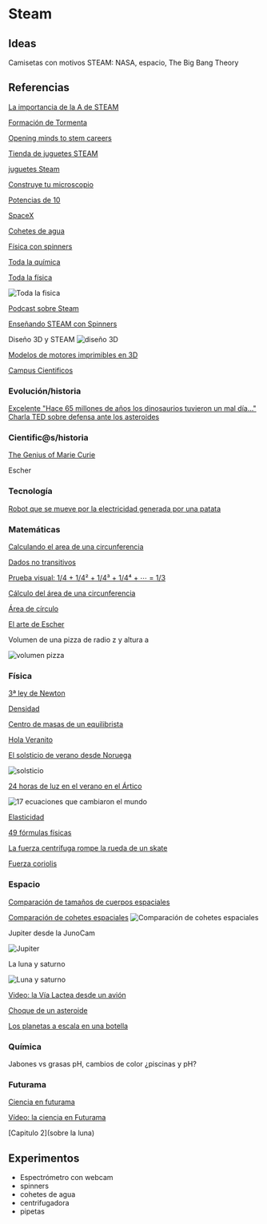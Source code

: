 # Steam

## Ideas

Camisetas con motivos STEAM: NASA, espacio, The Big Bang Theory


## Referencias

[La importancia de la A de STEAM](https://www.steamcraftedu.com/steam-education-arts-important/)

[Formación de Tormenta]( http://www.syfy.com/syfywire/incredible-time-lapse-video-a-supercell-forms)

[Opening minds to stem careers](http://www.europeanschoolnetacademy.eu/web/opening-minds-to-stem-careers)

[Tienda de juguetes STEAM](https://juguetes.science4you.es/)

[juguetes Steam](http://computerhoy.com/noticias/life/juguetes-stem-que-son-que-gustan-ninos-45594)

[Construye tu microscopio](https://www.youtube.com/playlist?list=PLDxBiw1MlK6TridT9-AKPZ33s2APj2ynr)

[Potencias de 10](https://www.youtube.com/playlist?list=PLDxBiw1MlK6Tcm7ukHHYAbr37EUxFJ5j)

[SpaceX](https://www.youtube.com/playlist?list=PLDxBiw1MlK6SEKDQ2aEu7WG0R-UHi_xQA)

[Cohetes de agua](https://www.youtube.com/playlist?list=PLDxBiw1MlK6RHdje9xzLtL2Z1FuGMb_IB)

[Física con spinners](github.com/javacasm/spinners)

[Toda la química](https://www.redbubble.com/es/people/dominicwalliman/works/26426671-the-map-of-chemistry)

[Toda la física](http://interestingengineering.com/one-map-explains-entirety-physics-connected)

![Toda la fisica](http://cdn.interestingengineering.com/wp-content/uploads/2016/12/physicsmap-1024x576.jpg)

[Podcast sobre Steam](http://podcast.stemiverse.com/)

[Enseñando STEAM con Spinners](http://hackaday.com/2017/06/23/teaching-steam-with-fidget-spinners/)

Diseño 3D y STEAM
![diseño 3D](https://pbs.twimg.com/media/DBHlXOUW0AQjWGB.jpg)

[Modelos de motores imprimibles en 3D](http://www.microsiervos.com/archivo/ingenieria/modelos-cajas-cambio-motores-impresos-3d-funcionales-no-producen-potencia.html)

[Campus Cientificos](https://www.campuscientificos.es/proyectos)

### Evolución/historia

[Excelente "Hace 65 millones de años los dinosaurios tuvieron un mal día..." Charla TED sobre defensa ante los asteroides](https://www.ted.com/talks/phil_plait_how_to_defend_earth_from_asteroids)


### Cientific@s/historia

[The Genius of Marie Curie](https://www.youtube.com/watch?v=w6JFRi0Qm_s&feature=em-subs_digest-wl)

Escher



### Tecnología

[Robot que se mueve por la electricidad generada por una patata](http://www.microsiervos.com/archivo/robots/patata-coche-autonoma.html)


### Matemáticas

[Calculando el area de una circunferencia](https://lh3.googleusercontent.com/-21cY8FDudUI/WUrYThAVAeI/AAAAAAAABog/y-kdY_A7qBQlWPP3ToGBu5XQLV1l6is-ACJoC/w530-h462-rw/circle.gif)


[Dados no transitivos](http://elpais.com/elpais/2017/06/21/el_aleph/1498064711_481863.html)

[Prueba visual: 1/4 + 1/4² + 1/4³ + 1/4⁴ + ⋯ = 1/3 ](https://twitter.com/ApuntesCiencia/status/878198124967317504)


[Cálculo del área de una circunferencia]( https://twitter.com/scienmag/status/878696789846749184 )

[Área de círculo](https://twitter.com/WorldAndScience/status/881513065262571520)

[El arte de Escher](https://t.co/CEiv6Qabnv)

Volumen de una pizza de radio z y altura a

![volumen pizza](https://pbs.twimg.com/media/DDvDdbtWAAA7jef.jpg)

### Física

[3ª ley de Newton](https://twitter.com/TapasDeCiencia/status/877417879356018688)


[Densidad](https://twitter.com/HdAnchiano/status/871289262376972288)


[Centro de masas de un equilibrista](https://twitter.com/HdAnchiano/status/876900237402677248)

[Hola Veranito](http://www.microsiervos.com/archivo/ciencia/por-que-la-tierra-esta-mas-lejos-del-sol-que-en-todo-el-ano-y-sin-embargo-morimos-de-calor.html)

[El solsticio de verano desde Noruega](https://twitter.com/marsrader/status/877336388617723905)

![solsticio](https://pbs.twimg.com/media/DCzsy2NXkAADZjU.jpg)

[24 horas de luz en el verano en el Ártico](https://twitter.com/marsrader/status/881664185754685440)

![17 ecuaciones que cambiaron el mundo](http://static1.businessinsider.com/image/53289f55eab8ea3d524b5f3a-800-/stewart%2017%20equations%20gauss%27%20law%20corrected.png)

[Elasticidad](https://twitter.com/HdAnchiano/status/877931413852479488)

[49 fórmulas físicas](https://twitter.com/MientrasEnFisic/status/872400310228193281)

[La fuerza centrífuga rompe la rueda de un skate](https://twitter.com/WorldAndScience/status/881361895923625984)

[Fuerza coriolis](https://twitter.com/ApuntesCiencia/status/881550227530022912)
### Espacio

[Comparación de tamaños de cuerpos espaciales](https://twitter.com/ClouderFran/status/874557061492858880)

[Comparación de cohetes espaciales](https://twitter.com/WorldAndScience/status/874506694717579264)
![Comparación de cohetes espaciales](https://pbs.twimg.com/media/DCLfM_6XUAERD2H.jpg)

Jupiter desde la JunoCam

![Jupiter](https://pbs.twimg.com/media/DC9LstCXoAEHERm.jpg)

La luna y saturno

![Luna y saturno](https://pbs.twimg.com/media/DC-_LD-XoAAsFtd.jpg)

[Video: la Vía Lactea desde un avión](https://www.youtube.com/watch?v=5EarOB411BA)

[Choque de un asteroide](https://twitter.com/NASAJPL_Edu/status/880882244750987264)

[Los planetas a escala en una botella](https://twitter.com/microsiervos/status/851728603939299328)

### Química

Jabones vs grasas
pH, cambios de color ¿piscinas y pH?

### Futurama

[Ciencia en futurama](http://www.taringa.net/comunidades/ciencia-con-paciencia/142540/Info-La-Ciencia-en-Futurama.html)

[Vídeo: la ciencia en Futurama](https://www.youtube.com/watch?v=8pTtKo6ODcU)

[Capitulo 2](sobre la luna)


## Experimentos
* Espectrómetro con webcam
* spinners
* cohetes de agua
* centrifugadora
* pipetas
